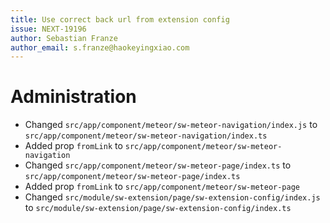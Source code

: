 ```yaml
---
title: Use correct back url from extension config
issue: NEXT-19196
author: Sebastian Franze
author_email: s.franze@haokeyingxiao.com
---
```

# Administration
* Changed `src/app/component/meteor/sw-meteor-navigation/index.js` to `src/app/component/meteor/sw-meteor-navigation/index.ts`
* Added prop `fromLink` to `src/app/component/meteor/sw-meteor-navigation`
* Changed `src/app/component/meteor/sw-meteor-page/index.ts` to `src/app/component/meteor/sw-meteor-page/index.ts`
* Added prop `fromLink` to `src/app/component/meteor/sw-meteor-page`
* Changed `src/module/sw-extension/page/sw-extension-config/index.js` to `src/module/sw-extension/page/sw-extension-config/index.ts`
